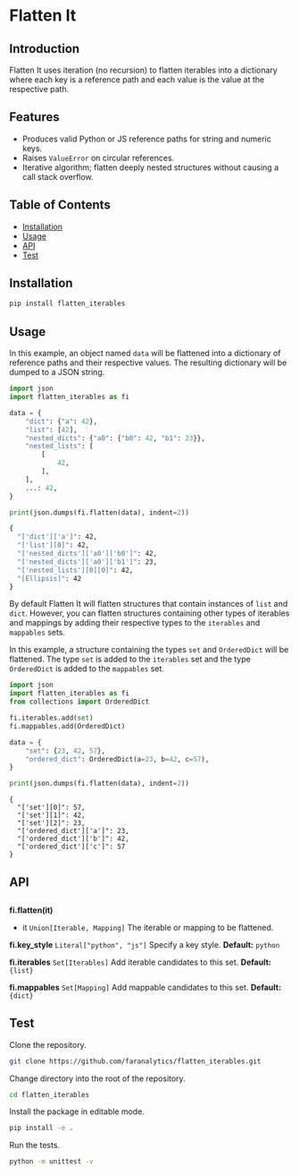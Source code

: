 # Flatten It

## Introduction

Flatten It uses iteration (no recursion) to flatten iterables into a dictionary where each key is a reference path and each value is the value at the respective path.

## Features

- Produces valid Python or JS reference paths for string and numeric keys.
- Raises `ValueError` on circular references.
- Iterative algorithm; flatten deeply nested structures without causing a call stack overflow.

## Table of Contents

- [Installation](#installation)
- [Usage](#usage)
- [API](#api)
- [Test](#test)

## <h2 id="installation">Installation</h2>

```bash
pip install flatten_iterables
```

## <h2 id="usage">Usage</h2>

In this example, an object named `data` will be flattened into a dictionary of reference paths and their respective values. The resulting dictionary will be dumped to a JSON string.

```python
import json
import flatten_iterables as fi

data = {
    "dict": {"a": 42},
    "list": [42],
    "nested_dicts": {"a0": {"b0": 42, "b1": 23}},
    "nested_lists": [
        [
            42,
        ],
    ],
    ...: 42,
}

print(json.dumps(fi.flatten(data), indent=2))
```

```bash
{
  "['dict']['a']": 42,
  "['list'][0]": 42,
  "['nested_dicts']['a0']['b0']": 42,
  "['nested_dicts']['a0']['b1']": 23,
  "['nested_lists'][0][0]": 42,
  "[Ellipsis]": 42
}
```

By default Flatten It will flatten structures that contain instances of `list` and `dict`. However, you can flatten structures containing other types of iterables and mappings by adding their respective types to the `iterables` and `mappables` sets.

In this example, a structure containing the types `set` and `OrderedDict` will be flattened. The type `set` is added to the `iterables` set and the type `OrderedDict` is added to the `mappables` set.

```python
import json
import flatten_iterables as fi
from collections import OrderedDict

fi.iterables.add(set)
fi.mappables.add(OrderedDict)

data = {
    "set": {23, 42, 57},
    "ordered_dict": OrderedDict(a=23, b=42, c=57),
}

print(json.dumps(fi.flatten(data), indent=2))
```

```
{
  "['set'][0]": 57,
  "['set'][1]": 42,
  "['set'][2]": 23,
  "['ordered_dict']['a']": 23,
  "['ordered_dict']['b']": 42,
  "['ordered_dict']['c']": 57
}
```

## <h2 id="api">API<h2>

**fi.flatten(it)**

- it `Union[Iterable, Mapping]` The iterable or mapping to be flattened.

**fi.key_style** `Literal["python", "js"]` Specify a key style. **Default:** `python`

**fi.iterables** `Set[Iterables]` Add iterable candidates to this set. **Default:** `{list}`

**fi.mappables** `Set[Mapping]` Add mappable candidates to this set. **Default:** `{dict}`

## <h2 id="test">Test</h2>

Clone the repository.

```bash
git clone https://github.com/faranalytics/flatten_iterables.git
```

Change directory into the root of the repository.

```bash
cd flatten_iterables
```

Install the package in editable mode.

```bash
pip install -e .
```

Run the tests.

```bash
python -m unittest -v
```
